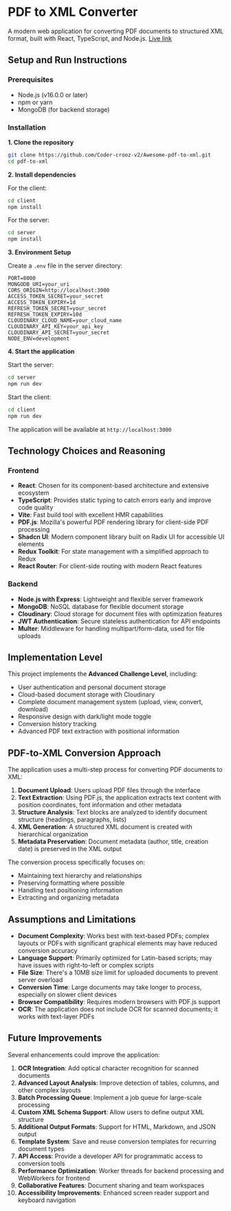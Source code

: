 # PDF to XML Converter

A modern web application for converting PDF documents to structured XML format, built with React, TypeScript, and Node.js. [Live link](https://awesome-pdf-to-xml.vercel.app)

## Setup and Run Instructions

### Prerequisites
- Node.js (v16.0.0 or later)
- npm or yarn
- MongoDB (for backend storage)

### Installation

**1. Clone the repository**
```bash
git clone https://github.com/Coder-crooz-v2/Awesome-pdf-to-xml.git
cd pdf-to-xml
```

**2. Install dependencies**

For the client:
```bash
cd client
npm install
```

For the server:
```bash
cd server
npm install
```

**3. Environment Setup**

Create a `.env` file in the server directory:
```
PORT=8000
MONGODB_URI=your_uri
CORS_ORIGIN=http://localhost:3000
ACCESS_TOKEN_SECRET=your_secret
ACCESS_TOKEN_EXPIRY=1d
REFRESH_TOKEN_SECRET=your_secret
REFRESH_TOKEN_EXPIRY=10d
CLOUDINARY_CLOUD_NAME=your_cloud_name
CLOUDINARY_API_KEY=your_api_key
CLOUDINARY_API_SECRET=your_secret
NODE_ENV=development
```

**4. Start the application**

Start the server:
```bash
cd server
npm run dev
```

Start the client:
```bash
cd client
npm run dev
```

The application will be available at `http://localhost:3000`

## Technology Choices and Reasoning

### Frontend
- **React**: Chosen for its component-based architecture and extensive ecosystem
- **TypeScript**: Provides static typing to catch errors early and improve code quality
- **Vite**: Fast build tool with excellent HMR capabilities
- **PDF.js**: Mozilla's powerful PDF rendering library for client-side PDF processing
- **Shadcn UI**: Modern component library built on Radix UI for accessible UI elements
- **Redux Toolkit**: For state management with a simplified approach to Redux
- **React Router**: For client-side routing with modern React features

### Backend
- **Node.js with Express**: Lightweight and flexible server framework
- **MongoDB**: NoSQL database for flexible document storage
- **Cloudinary**: Cloud storage for document files with optimization features
- **JWT Authentication**: Secure stateless authentication for API endpoints
- **Multer**: Middleware for handling multipart/form-data, used for file uploads

## Implementation Level

This project implements the **Advanced Challenge Level**, including:

- User authentication and personal document storage
- Cloud-based document storage with Cloudinary
- Complete document management system (upload, view, convert, download)
- Responsive design with dark/light mode toggle
- Conversion history tracking
- Advanced PDF text extraction with positional information

## PDF-to-XML Conversion Approach

The application uses a multi-step process for converting PDF documents to XML:

1. **Document Upload**: Users upload PDF files through the interface
2. **Text Extraction**: Using PDF.js, the application extracts text content with position coordinates, font information and other metadata
3. **Structure Analysis**: Text blocks are analyzed to identify document structure (headings, paragraphs, lists)
4. **XML Generation**: A structured XML document is created with hierarchical organization
5. **Metadata Preservation**: Document metadata (author, title, creation date) is preserved in the XML output

The conversion process specifically focuses on:
- Maintaining text hierarchy and relationships
- Preserving formatting where possible
- Handling text positioning information
- Extracting and organizing metadata

## Assumptions and Limitations

- **Document Complexity**: Works best with text-based PDFs; complex layouts or PDFs with significant graphical elements may have reduced conversion accuracy
- **Language Support**: Primarily optimized for Latin-based scripts; may have issues with right-to-left or complex scripts
- **File Size**: There's a 10MB size limit for uploaded documents to prevent server overload
- **Conversion Time**: Large documents may take longer to process, especially on slower client devices
- **Browser Compatibility**: Requires modern browsers with PDF.js support
- **OCR**: The application does not include OCR for scanned documents; it works with text-layer PDFs

## Future Improvements

Several enhancements could improve the application:

1. **OCR Integration**: Add optical character recognition for scanned documents
2. **Advanced Layout Analysis**: Improve detection of tables, columns, and other complex layouts
3. **Batch Processing Queue**: Implement a job queue for large-scale processing
4. **Custom XML Schema Support**: Allow users to define output XML structure
5. **Additional Output Formats**: Support for HTML, Markdown, and JSON output
6. **Template System**: Save and reuse conversion templates for recurring document types
7. **API Access**: Provide a developer API for programmatic access to conversion tools
8. **Performance Optimization**: Worker threads for backend processing and WebWorkers for frontend
9. **Collaborative Features**: Document sharing and team workspaces
10. **Accessibility Improvements**: Enhanced screen reader support and keyboard navigation
